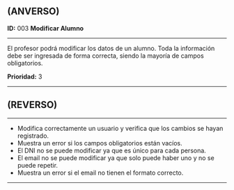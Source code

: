 ## (ANVERSO)  **ID:** 003 **Modificar Alumno**  ----El profesor podrá modificar los datos de un alumno. Toda la información debe ser ingresada de forma correcta, siendo la mayoría de campos obligatorios.**Prioridad:** 3  -----  ## (REVERSO)-----+ Modifica correctamente un usuario y verifica que los cambios se hayan registrado.+ Muestra un error si los campos obligatorios están vacíos.+ El DNI no se puede modificar ya que es único para cada persona.+ El email no se puede modificar ya que solo puede haber uno y no se puede repetir.+ Muestra un error si el email no tienen el formato correcto.-----